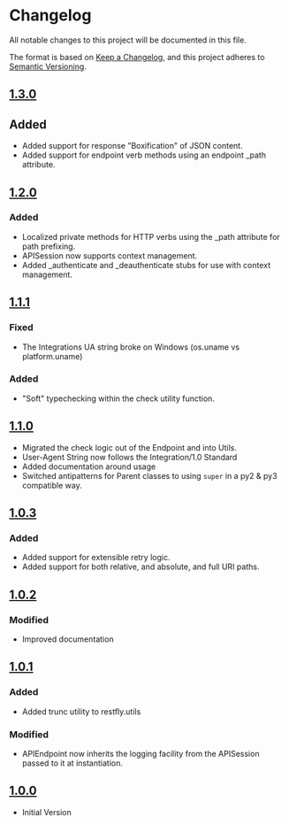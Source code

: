 # Changelog
All notable changes to this project will be documented in this file.

The format is based on [Keep a Changelog](https://keepachangelog.com/en/1.0.0/),
and this project adheres to [Semantic Versioning](https://semver.org/spec/v2.0.0.html).

## [1.3.0]
## Added
- Added support for response "Boxification" of JSON content.
- Added support for endpoint verb methods using an endpoint _path attribute.

## [1.2.0]
### Added
- Localized private methods for HTTP verbs using the _path attribute for path prefixing.
- APISession now supports context management.
- Added _authenticate and _deauthenticate stubs for use with context management.

## [1.1.1]
### Fixed
- The Integrations UA string broke on Windows (os.uname vs platform.uname)

### Added
- "Soft" typechecking within the check utility function.

## [1.1.0]
- Migrated the check logic out of the Endpoint and into Utils.
- User-Agent String now follows the Integration/1.0 Standard
- Added documentation around usage
- Switched antipatterns for Parent classes to using `super` in a py2 & py3 compatible way.

## [1.0.3]
### Added
- Added support for extensible retry logic.
- Added support for both relative, and absolute, and full URI paths.

## [1.0.2]
### Modified
- Improved documentation

## [1.0.1]
### Added
- Added trunc utility to restfly.utils

### Modified
- APIEndpoint now inherits the logging facility from the APISession passed to it
  at instantiation.

## [1.0.0]
- Initial Version

[1.3.0]: https://github.com/tenable/pyTenable/compare/1.2.0...1.3.0
[1.2.0]: https://github.com/tenable/pyTenable/compare/1.1.1...1.2.0
[1.1.1]: https://github.com/tenable/pyTenable/compare/1.1.0...1.1.1
[1.1.0]: https://github.com/tenable/pyTenable/compare/1.0.3...1.1.0
[1.0.3]: https://github.com/tenable/pyTenable/compare/1.0.2...1.0.3
[1.0.2]: https://github.com/tenable/pyTenable/compare/1.0.1...1.0.2
[1.0.1]: https://github.com/tenable/pyTenable/compare/1.0.0...1.0.1
[1.0.0]: https://github.com/SteveMcGrath/restfly/commit/96c389866da658374736942a0771bf47ff0ccb4c